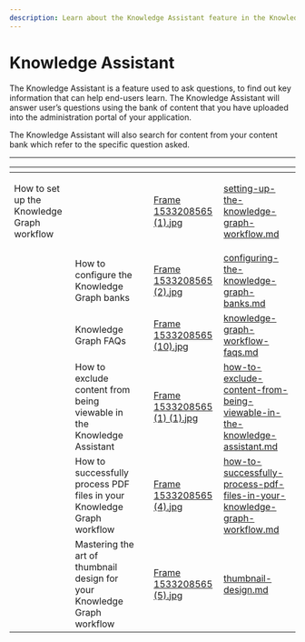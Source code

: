 ```yaml
---
description: Learn about the Knowledge Assistant feature in the Knowledge graph workflow
---
```


# Knowledge Assistant

The Knowledge Assistant is a feature used to ask questions, to find out key information that can help end-users learn. The Knowledge Assistant will  answer user’s questions using the bank of content that you have uploaded into the administration portal of your application.&#x20;

The Knowledge Assistant will also search for content from your content bank which refer to the specific question asked.&#x20;



***

<table data-view="cards"><thead><tr><th></th><th></th><th></th><th data-hidden data-card-cover data-type="files"></th><th data-hidden data-card-target data-type="content-ref"></th></tr></thead><tbody><tr><td><p></p><p>How to set up the Knowledge Graph workflow</p></td><td></td><td></td><td><a href="../../../../.gitbook/assets/Frame 1533208565 (1).jpg">Frame 1533208565 (1).jpg</a></td><td><a href="setting-up-the-knowledge-graph-workflow.md">setting-up-the-knowledge-graph-workflow.md</a></td></tr><tr><td></td><td>How to configure the Knowledge Graph banks</td><td></td><td><a href="../../../../.gitbook/assets/Frame 1533208565 (2).jpg">Frame 1533208565 (2).jpg</a></td><td><a href="configuring-the-knowledge-graph-banks.md">configuring-the-knowledge-graph-banks.md</a></td></tr><tr><td></td><td>Knowledge Graph FAQs</td><td></td><td><a href="../../../../.gitbook/assets/Frame 1533208565 (10).jpg">Frame 1533208565 (10).jpg</a></td><td><a href="knowledge-graph-workflow-faqs.md">knowledge-graph-workflow-faqs.md</a></td></tr><tr><td></td><td>How to exclude content from being viewable in the Knowledge Assistant</td><td></td><td><a href="../../../../.gitbook/assets/Frame 1533208565 (1) (1).jpg">Frame 1533208565 (1) (1).jpg</a></td><td><a href="how-to-exclude-content-from-being-viewable-in-the-knowledge-assistant.md">how-to-exclude-content-from-being-viewable-in-the-knowledge-assistant.md</a></td></tr><tr><td></td><td>How to successfully process PDF files in your Knowledge Graph workflow</td><td></td><td><a href="../../../../.gitbook/assets/Frame 1533208565 (4).jpg">Frame 1533208565 (4).jpg</a></td><td><a href="how-to-successfully-process-pdf-files-in-your-knowledge-graph-workflow.md">how-to-successfully-process-pdf-files-in-your-knowledge-graph-workflow.md</a></td></tr><tr><td></td><td>Mastering the art of thumbnail design for your Knowledge Graph workflow</td><td></td><td><a href="../../../../.gitbook/assets/Frame 1533208565 (5).jpg">Frame 1533208565 (5).jpg</a></td><td><a href="../../../design/thumbnail-design.md">thumbnail-design.md</a></td></tr></tbody></table>
